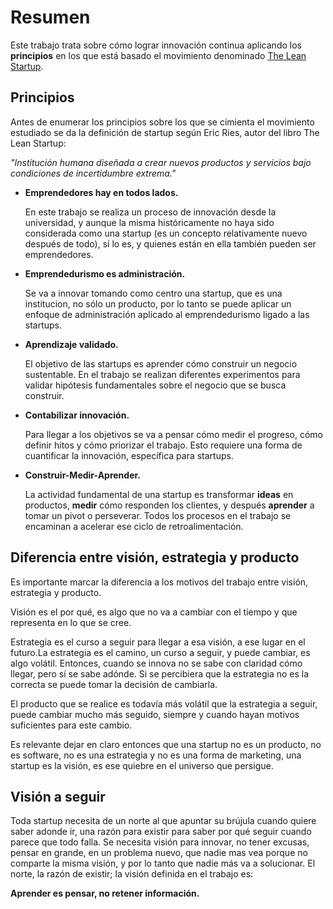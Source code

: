 # Resumen

Este trabajo trata sobre cómo lograr innovación continua aplicando los __principios__ en los que está basado el movimiento denominado [The Lean Startup](http://theleanstartup.com).

## Principios

Antes de enumerar los principios sobre los que se cimienta el movimiento estudiado se da la definición de startup según Eric Ries, autor del libro The Lean Startup:

_"Institución humana diseñada a crear nuevos productos y servicios bajo condiciones de incertidumbre extrema."_

* __Emprendedores hay en todos lados.__

    En este trabajo se realiza un proceso de innovación desde la universidad, y aunque la misma históricamente no haya sido considerada como una startup (es un concepto relativamente nuevo después de todo), sí lo es, y quienes están en ella también pueden ser emprendedores.

* __Emprendedurismo es administración.__

    Se va a innovar tomando como centro una startup, que es una institucion, no sólo un producto, por lo tanto se puede aplicar un enfoque de administración aplicado al emprendedurismo ligado a las startups.

* __Aprendizaje validado.__

    El objetivo de las startups es aprender cómo construir un negocio sustentable. En el trabajo se realizan diferentes experimentos para validar hipótesis fundamentales sobre el negocio que se busca construir.

* __Contabilizar innovación.__

    Para llegar a los objetivos se va a pensar cómo medir el progreso, cómo definir hitos y cómo priorizar el trabajo. Esto requiere una forma de cuantificar la innovación, específica para startups.

* __Construir-Medir-Aprender.__

    La actividad fundamental de una startup es transformar __ideas__ en productos, __medir__ cómo responden los clientes, y después __aprender__ a tomar un pivot o perseverar. Todos los procesos en el trabajo se encaminan a acelerar ese ciclo de retroalimentación.

## Diferencia entre visión, estrategia y producto

Es importante marcar la diferencia a los motivos del trabajo entre visión, estrategia y producto.

Visión es el por qué, es algo que no va a cambiar con el tiempo y que representa en lo que se cree.

Estrategia es el curso a seguir para llegar a esa visión, a ese lugar en el futuro.La estrategia es el camino, un curso a seguir, y puede cambiar, es algo volátil. Entonces, cuando se innova no se sabe con claridad cómo llegar, pero sí se sabe adónde. Si se percibiera que la estrategia no es la correcta se puede tomar la decisión de cambiarla.

El producto que se realice es todavía más volátil que la estrategia a seguir, puede cambiar mucho más seguido, siempre y cuando hayan motivos suficientes para este cambio.

Es relevante dejar en claro entonces que una startup no es un producto, no es software, no es una estrategia y no es una forma de marketing, una startup es la visión, es ese quiebre en el universo que persigue.

## Visión a seguir

Toda startup necesita de un norte al que apuntar su brújula cuando quiere saber adonde ir, una razón para existir para saber por qué seguir cuando parece que todo falla. Se necesita visión para innovar, no tener excusas, pensar en grande, en un problema nuevo, que nadie mas vea porque no comparte la misma visión, y por lo tanto que nadie más va a solucionar. El norte, la razón de existir; la visión definida en el trabajo es:

__Aprender es pensar, no retener información.__
